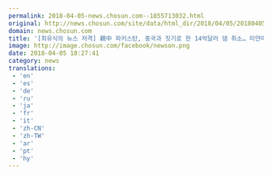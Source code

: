 ```yaml
---
permalink: 2018-04-05-news.chosun.com--1855713032.html
original: http://news.chosun.com/site/data/html_dir/2018/04/05/2018040503355.html
domain: news.chosun.com
title: '[최유식의 뉴스 저격] 親中 파키스탄, 중국과 짓기로 한 14억달러 댐 취소… 미얀마서도 中사업 난항'
image: http://image.chosun.com/facebook/newson.png
date: 2018-04-05 18:27:41
category: news
translations: 
 - 'en'
 - 'es'
 - 'de'
 - 'ru'
 - 'ja'
 - 'fr'
 - 'it'
 - 'zh-CN'
 - 'zh-TW'
 - 'ar'
 - 'pt'
 - 'hy'
---
```


